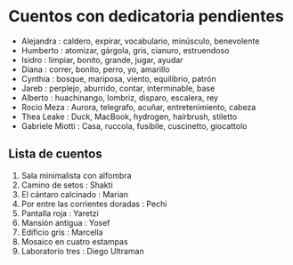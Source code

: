 # Cuentos con dedicatoria pendientes

- Alejandra : caldero, expirar, vocabulario, minúsculo, benevolente
- Humberto : atomizar, gárgola, gris, cianuro, estruendoso
- Isidro : limpiar, bonito, grande, jugar, ayudar
- Diana : correr, bonito, perro, yo, amarillo
- Cynthia : bosque, mariposa, viento, equilibrio, patrón
- Jareb : perplejo, aburrido, contar, interminable, base
- Alberto : huachinango, lombriz, disparo, escalera, rey
- Rocio Meza : Aurora, telegrafo, acuñar, entretenimiento, cabeza
- Thea Leake : Duck, MacBook, hydrogen, hairbrush, stiletto
- Gabriele Miotti : Casa, ruccola, fusibile, cuscinetto, giocattolo

## Lista de cuentos
1. Sala minimalista con alfombra
2. Camino de setos : Shakti
3. El cántaro calcinado : Marian
4. Por entre las corrientes doradas : Pechi
5. Pantalla roja : Yaretzi
6. Mansión antigua : Yosef
7. Edificio gris : Marcella
8. Mosaico en cuatro estampas
9. Laboratorio tres : Diego Ultraman

